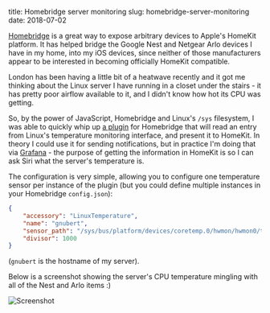 title: Homebridge server monitoring
slug: homebridge-server-monitoring
date: 2018-07-02


[Homebridge](https://github.com/nfarina/homebridge) is a great way to expose arbitrary devices to Apple's HomeKit platform. It has helped bridge the Google Nest and Netgear Arlo devices I have in my home, into my iOS devices, since neither of those manufacturers appear to be interested in becoming officially HomeKit compatible.

London has been having a little bit of a heatwave recently and it got me thinking about the Linux server I have running in a closet under the stairs - it has pretty poor airflow available to it, and I didn't know how hot its CPU was getting.

So, by the power of JavaScript, Homebridge and Linux's `/sys` filesystem, I was able to quickly whip up [a plugin](https://github.com/cmsj/homebridge-linux-temperature) for Homebridge that will read an entry from Linux's temperature monitoring interface, and present it to HomeKit. In theory I could use it for sending notifications, but in practice I'm doing that via [Grafana](https://grafana.com/) - the purpose of getting the information in HomeKit is so I can ask Siri what the server's temperature is.

The configuration is very simple, allowing you to configure one temperature sensor per instance of the plugin (but you could define multiple instances in your Homebridge `config.json`):

```json
{
    "accessory": "LinuxTemperature",
    "name": "gnubert",
    "sensor_path": "/sys/bus/platform/devices/coretemp.0/hwmon/hwmon0/temp1_input",
    "divisor": 1000
}
```

(`gnubert` is the hostname of my server).

Below is a screenshot showing the server's CPU temperature mingling with all of the Nest and Arlo items :)

![Screenshot]({filename}/images/2018-07-02-server-temp-homekit.jpg)
